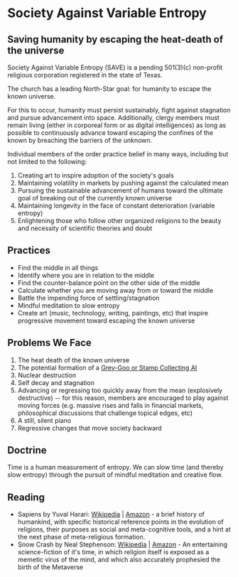 # Society Against Variable Entropy

## Saving humanity by escaping the heat-death of the universe

Society Against Variable Entropy (SAVE) is a pending 501(3)(c) non-profit religious corporation registered in the state of Texas.

The church has a leading North-Star goal: for humanity to escape the known universe.

For this to occur, humanity must persist sustainably, fight against stagnation and pursue advancement into space. Additionally, clergy members must remain living (either in corporeal form or as digital intelligences) as long as possible to continuously advance toward escaping the confines of the known by breaching the barriers of the unknown.

Individual members of the order practice belief in many ways, including but not limited to the following:

1. Creating art to inspire adoption of the society's goals
2. Maintaining volatility in markets by pushing against the calculated mean
3. Pursuing the sustainable advancement of humans toward the ultimate goal of breaking out of the currently known universe
4. Maintaining longevity in the face of constant deterioration (variable entropy)
5. Enlightening those who follow other organized religions to the beauty and necessity of scientific theories and doubt

## Practices

- Find the middle in all things
- Identify where you are in relation to the middle
- Find the counter-balance point on the other side of the middle
- Calculate whether you are moving away from or toward the middle
- Battle the impending force of settling/stagnation
- Mindful meditation to slow entropy
- Create art (music, technology, writing, paintings, etc) that inspire progressive movement toward escaping the known universe

## Problems We Face

1. The heat death of the known universe
2. The potential formation of a [Grey-Goo or Stamp Collecting AI](https://www.youtube.com/watch?v=tcdVC4e6EV4)
3. Nuclear destruction
4. Self decay and stagnation
5. Advancing or regressing too quickly away from the mean (explosively destructive) -- for this reason, members are encouraged to play against moving forces (e.g. massive rises and falls in financial markets, philosophical discussions that challenge topical edges, etc)
6. A still, silent piano
7. Regressive changes that move society backward

## Doctrine

Time is a human measurement of entropy. We can slow time (and thereby slow entropy) through the pursuit of mindful meditation and creative flow.

## Reading

- Sapiens by Yuval Harari: [Wikipedia](https://en.wikipedia.org/wiki/Sapiens:_A_Brief_History_of_Humankind) | [Amazon](https://www.amazon.com/Sapiens-Yuval-Noah-Harari-audiobook/dp/B0741F3M7C) - a brief history of humankind, with specific historical reference points in the evolution of religions, their purposes as social and meta-cognitive tools, and a hint at the next phase of meta-religious formation.
- Snow Crash by Neal Stephenson: [Wikipedia](https://en.wikipedia.org/wiki/Snow_Crash) | [Amazon](https://www.amazon.com/Snow-Crash-Neal-Stephenson-audiobook/dp/B00005NZJA/ref=sr_1_1) - An entertaining science-fiction of it's time, in which religion itself is exposed as a memetic virus of the mind, and which also accurately prophesied the birth of the Metaverse
